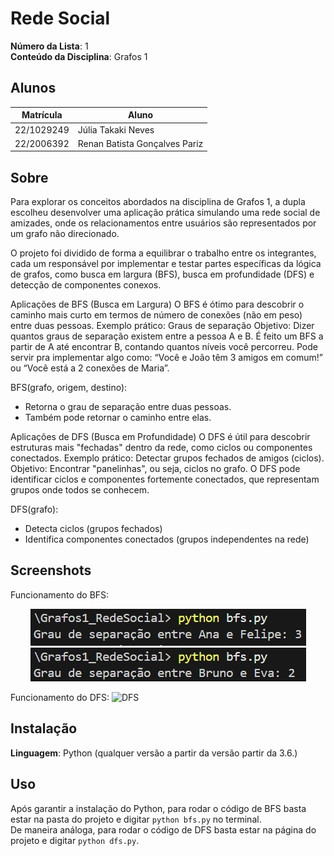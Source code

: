# Rede Social

**Número da Lista**: 1<br>
**Conteúdo da Disciplina**: Grafos 1<br>

## Alunos
|Matrícula | Aluno |
| -- | -- |
| 22/1029249  |  Júlia Takaki Neves |
| 22/2006392  |  Renan Batista Gonçalves Pariz |

## Sobre 
Para explorar os conceitos abordados na disciplina de Grafos 1, a dupla escolheu desenvolver uma aplicação prática simulando uma rede social de amizades, onde os relacionamentos entre usuários são representados por um grafo não direcionado.

O projeto foi dividido de forma a equilibrar o trabalho entre os integrantes, cada um responsável por implementar e testar partes específicas da lógica de grafos, como busca em largura (BFS), busca em profundidade (DFS) e detecção de componentes conexos.

Aplicações de BFS (Busca em Largura)
O BFS é ótimo para descobrir o caminho mais curto em termos de número de conexões (não em peso) entre duas pessoas.
Exemplo prático: Graus de separação
Objetivo: Dizer quantos graus de separação existem entre a pessoa A e B.
É feito um BFS a partir de A até encontrar B, contando quantos níveis você percorreu.
Pode servir pra implementar algo como: “Você e João têm 3 amigos em comum!” ou “Você está a 2 conexões de Maria”.

BFS(grafo, origem, destino):
- Retorna o grau de separação entre duas pessoas.
- Também pode retornar o caminho entre elas.

Aplicações de DFS (Busca em Profundidade)
O DFS é útil para descobrir estruturas mais "fechadas" dentro da rede, como ciclos ou componentes conectados.
Exemplo prático: Detectar grupos fechados de amigos (ciclos).
Objetivo: Encontrar "panelinhas", ou seja, ciclos no grafo.
O DFS pode identificar ciclos e componentes fortemente conectados, que representam grupos onde todos se conhecem.

DFS(grafo):
- Detecta ciclos (grupos fechados)
- Identifica componentes conectados (grupos independentes na rede)

## Screenshots
Funcionamento do BFS:
<center>
  <img src="assets/bfs1.jpg" alt="BFS">
  <img src="assets/bfs2.jpg" alt="BFS">
</center>

Funcionamento do DFS:
![DFS](assets/dfs.jpg)

## Instalação 
**Linguagem**: Python (qualquer versão a partir da versão partir da 3.6.)<br>

## Uso 
Após garantir a instalação do Python, para rodar o código de BFS basta estar na pasta do projeto e digitar `python bfs.py` no terminal. <br>
De maneira análoga, para rodar o código de DFS basta estar na página do projeto e digitar `python dfs.py`.